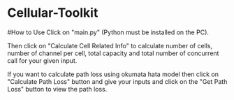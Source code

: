 # Cellular-Toolkit
#How to Use
Click on "main.py" (Python must be installed on the PC).

Then click on "Calculate Cell Related Info" to calculate number of cells,
number of channel per cell, total capacity and total number of concurrent
call for your given input.

If you want to calculate path loss using okumata hata model then click on
"Calculate Path Loss" button and give your inputs and click on the "Get Path Loss" button
to view the path loss.
